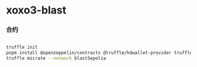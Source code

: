 # xoxo3-blast


### 合约

```bash

truffle init
pnpm install @openzeppelin/contracts @truffle/hdwallet-provider truffle-plugin-verify tunnel dotenv
truffle micrate --network blastSepolia
```

